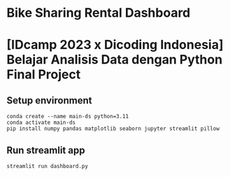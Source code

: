 # Bike Sharing Rental Dashboard
# [IDcamp 2023 x Dicoding Indonesia] Belajar Analisis Data dengan Python Final Project

## Setup environment
```
conda create --name main-ds python=3.11
conda activate main-ds
pip install numpy pandas matplotlib seaborn jupyter streamlit pillow
```

## Run streamlit app
```
streamlit run dashboard.py
```
